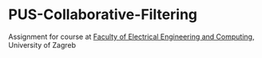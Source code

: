 # PUS-Collaborative-Filtering

Assignment for course at [Faculty of Electrical Engineering and Computing](http://www.fer.unizg.hr/en), University of Zagreb
